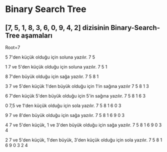 # Binary Search Tree

## [7, 5, 1, 8, 3, 6, 0, 9, 4, 2] dizisinin Binary-Search-Tree aşamaları

Root=7

5 7'den küçük olduğu için soluna yazılır.
             7
        5  

1 7 ve 5'den küçük olduğu için soluna yazılır.
             7
        5
    1

8 7'den büyük olduğu için sağa yazılır.
             7
        5        8
    1

3 7 ve 5'den küçük 1'den büyük olduğu için 1'in sağına yazılır
             7
        5        8
    1
        3

6 7'den küçük 5'den büyük olduğu için 5'in sağına yazılır.
             7
        5        8
    1       6
        3

0 7,5 ve 1'den küçük olduğu için sola yazılır.
             7
        5        8
    1       6
0       3

9 7 ve 8'den büyük olduğu için sağa yazılır.
             7
        5        8
    1       6        9
0       3

4 7 ve 5'den küçük, 1 ve 3'den büyük olduğu için sağa yazılır.
             7
        5        8
    1       6        9
0       3
            4

2 7 ve 5'den küçük, 1'den büyük, 3'den küçük olduğu için sola yazılır.
             7
        5        8
    1       6        9
0       3
    2       4
    